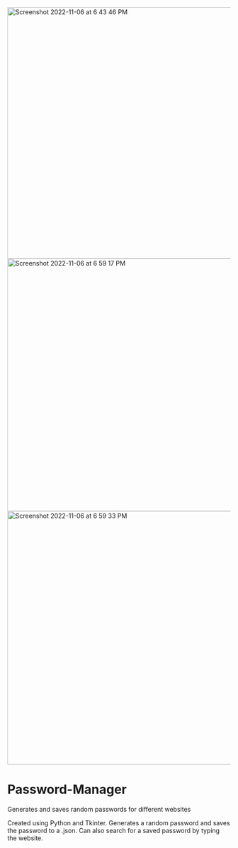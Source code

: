 <img width="566" alt="Screenshot 2022-11-06 at 6 43 46 PM" src="https://user-images.githubusercontent.com/78488445/200202140-adeb6e0f-222a-4bcd-b545-e7cc5c9fde0a.png">
<img width="569" alt="Screenshot 2022-11-06 at 6 59 17 PM" src="https://user-images.githubusercontent.com/78488445/200202723-016081c9-2106-42a9-a405-c6cde6021bc7.png">
<img width="571" alt="Screenshot 2022-11-06 at 6 59 33 PM" src="https://user-images.githubusercontent.com/78488445/200202729-a98902a5-ffa0-4f49-a836-674aa61a3e42.png">

# Password-Manager
Generates and saves random passwords for different websites

Created using Python and Tkinter. Generates a random password and saves the password to a .json. Can also search for a saved password by typing the website.
